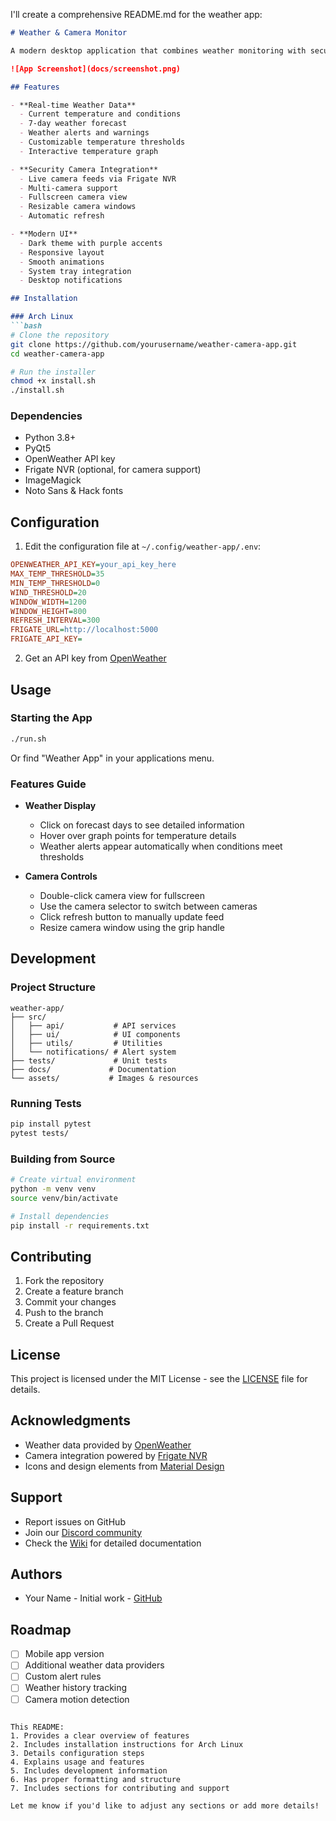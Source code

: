 I'll create a comprehensive README.md for the weather app:

```markdown:README.md
# Weather & Camera Monitor

A modern desktop application that combines weather monitoring with security camera integration, built with Python and PyQt5.

![App Screenshot](docs/screenshot.png)

## Features

- **Real-time Weather Data**
  - Current temperature and conditions
  - 7-day weather forecast
  - Weather alerts and warnings
  - Customizable temperature thresholds
  - Interactive temperature graph

- **Security Camera Integration**
  - Live camera feeds via Frigate NVR
  - Multi-camera support
  - Fullscreen camera view
  - Resizable camera windows
  - Automatic refresh

- **Modern UI**
  - Dark theme with purple accents
  - Responsive layout
  - Smooth animations
  - System tray integration
  - Desktop notifications

## Installation

### Arch Linux
```bash
# Clone the repository
git clone https://github.com/yourusername/weather-camera-app.git
cd weather-camera-app

# Run the installer
chmod +x install.sh
./install.sh
```

### Dependencies
- Python 3.8+
- PyQt5
- OpenWeather API key
- Frigate NVR (optional, for camera support)
- ImageMagick
- Noto Sans & Hack fonts

## Configuration

1. Edit the configuration file at `~/.config/weather-app/.env`:
```ini
OPENWEATHER_API_KEY=your_api_key_here
MAX_TEMP_THRESHOLD=35
MIN_TEMP_THRESHOLD=0
WIND_THRESHOLD=20
WINDOW_WIDTH=1200
WINDOW_HEIGHT=800
REFRESH_INTERVAL=300
FRIGATE_URL=http://localhost:5000
FRIGATE_API_KEY=
```

2. Get an API key from [OpenWeather](https://openweathermap.org/api)

## Usage

### Starting the App
```bash
./run.sh
```

Or find "Weather App" in your applications menu.

### Features Guide

- **Weather Display**
  - Click on forecast days to see detailed information
  - Hover over graph points for temperature details
  - Weather alerts appear automatically when conditions meet thresholds

- **Camera Controls**
  - Double-click camera view for fullscreen
  - Use the camera selector to switch between cameras
  - Click refresh button to manually update feed
  - Resize camera window using the grip handle

## Development

### Project Structure
```
weather-app/
├── src/
│   ├── api/           # API services
│   ├── ui/            # UI components
│   ├── utils/         # Utilities
│   └── notifications/ # Alert system
├── tests/             # Unit tests
├── docs/             # Documentation
└── assets/           # Images & resources
```

### Running Tests
```bash
pip install pytest
pytest tests/
```

### Building from Source
```bash
# Create virtual environment
python -m venv venv
source venv/bin/activate

# Install dependencies
pip install -r requirements.txt
```

## Contributing

1. Fork the repository
2. Create a feature branch
3. Commit your changes
4. Push to the branch
5. Create a Pull Request

## License

This project is licensed under the MIT License - see the [LICENSE](LICENSE) file for details.

## Acknowledgments

- Weather data provided by [OpenWeather](https://openweathermap.org/)
- Camera integration powered by [Frigate NVR](https://frigate.video/)
- Icons and design elements from [Material Design](https://material.io/)

## Support

- Report issues on GitHub
- Join our [Discord community](discord-link)
- Check the [Wiki](wiki-link) for detailed documentation

## Authors

- Your Name - Initial work - [GitHub](https://github.com/yourusername)

## Roadmap

- [ ] Mobile app version
- [ ] Additional weather data providers
- [ ] Custom alert rules
- [ ] Weather history tracking
- [ ] Camera motion detection
```

This README:
1. Provides a clear overview of features
2. Includes installation instructions for Arch Linux
3. Details configuration steps
4. Explains usage and features
5. Includes development information
6. Has proper formatting and structure
7. Includes sections for contributing and support

Let me know if you'd like to adjust any sections or add more details!
